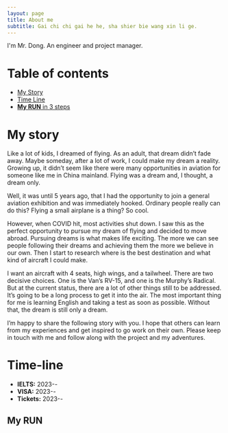 ```yaml
---
layout: page
title: About me
subtitle: Gai chi chi gai he he, sha shier bie wang xin li ge.
---
```


I'm Mr. Dong. An engineer and project manager.

# Table of contents

- [My Story](#my-story)
- [Time Line](#time-line)
- [**My RUN** in 3 steps](##My-RUN)


# My story

Like a lot of kids, I dreamed of flying. As an adult, that dream didn’t fade away. Maybe someday, after a lot of work, I could make my dream a reality. Growing up, it didn’t seem like there were many opportunities in aviation for someone like me in China mainland. Flying was a dream and, I thought, a dream only.

Well, it was until 5 years ago, that I had the opportunity to join a general aviation exhibition and was immediately hooked. Ordinary people really can do this? Flying a small airplane is a thing? So cool.

However, when COVID hit, most activities shut down. I saw this as the perfect opportunity to pursue my dream of flying and decided to move abroad. Pursuing dreams is what makes life exciting. The more we can see people following their dreams and achieving them the more we believe in our own. Then I start to research where is the best destination and what kind of aircraft I could make.

I want an aircraft with 4 seats, high wings, and a tailwheel. There are two decisive choices. One is the Van’s RV-15, and one is the Murphy’s Radical. But at the current status, there are a lot of other things still to be addressed. It’s going to be a long process to get it into the air. The most important thing for me is learning English and taking a test as soon as possible. Without that, the dream is still only a dream.

I’m happy to share the following story with you. I hope that others can learn from my experiences and get inspired to go work on their own. Please keep in touch with me and follow along with the project and my adventures.

# Time-line

- **IELTS:** 2023-*-*
- **VISA:** 2023-*-*
- **Tickets:** 2023-*-*

## My RUN
